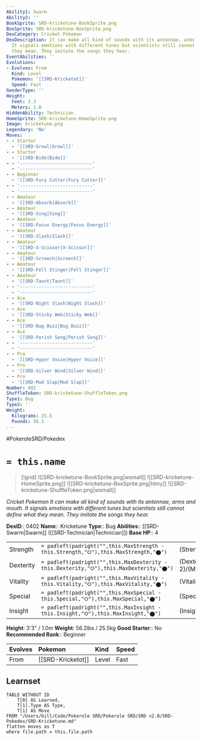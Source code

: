 ```yaml
---
Ability1: Swarm
Ability2: ''
BookSprite: SRD-kricketune-BookSprite.png
BoxSprite: SRD-kricketune-BoxSprite.png
DexCategory: Cricket Pokemon
DexDescription: It can make all kind of sounds with its antennae, arms and mouth.
  It signals emotions with different tunes but scientists still cannot define what
  they mean. They imitate the songs they hear.
EventAbilities: ''
Evolutions:
- Evolves: From
  Kind: Level
  Pokemon: '[[SRD-Kricketot]]'
  Speed: Fast
GenderType: ''
Height:
  Feet: 3.3
  Meters: 1.0
HiddenAbility: Technician
HomeSprite: SRD-kricketune-HomeSprite.png
Image: kricketune.png
Legendary: 'No'
Moves:
- - Starter
  - '[[SRD-Growl|Growl]]'
- - Starter
  - '[[SRD-Bide|Bide]]'
- - '---------------------------'
  - '---------------------------'
- - Beginner
  - '[[SRD-Fury Cutter|Fury Cutter]]'
- - '---------------------------'
  - '---------------------------'
- - Amateur
  - '[[SRD-Absorb|Absorb]]'
- - Amateur
  - '[[SRD-Sing|Sing]]'
- - Amateur
  - '[[SRD-Focus Energy|Focus Energy]]'
- - Amateur
  - '[[SRD-Slash|Slash]]'
- - Amateur
  - '[[SRD-X-Scissor|X-Scissor]]'
- - Amateur
  - '[[SRD-Screech|Screech]]'
- - Amateur
  - '[[SRD-Fell Stinger|Fell Stinger]]'
- - Amateur
  - '[[SRD-Taunt|Taunt]]'
- - '---------------------------'
  - '---------------------------'
- - Ace
  - '[[SRD-Night Slash|Night Slash]]'
- - Ace
  - '[[SRD-Sticky Web|Sticky Web]]'
- - Ace
  - '[[SRD-Bug Buzz|Bug Buzz]]'
- - Ace
  - '[[SRD-Perish Song|Perish Song]]'
- - '---------------------------'
  - '---------------------------'
- - Pro
  - '[[SRD-Hyper Voice|Hyper Voice]]'
- - Pro
  - '[[SRD-Silver Wind|Silver Wind]]'
- - Pro
  - '[[SRD-Mud Slap|Mud Slap]]'
Number: 402
ShuffleToken: SRD-kricketune-ShuffleToken.png
Type1: Bug
Type2: ''
Weight:
  Kilograms: 25.5
  Pounds: 56.2
---
```


#PokeroleSRD/Pokedex

# `= this.name`

> [!grid]
> ![[SRD-kricketune-BookSprite.png|wsmall]]
> ![[SRD-kricketune-HomeSprite.png]]
> ![[SRD-kricketune-BoxSprite.png|htiny]]
> ![[SRD-kricketune-ShuffleToken.png|wsmall]]


*Cricket Pokemon*
*It can make all kind of sounds with its antennae, arms and mouth. It signals emotions with different tunes but scientists still cannot define what they mean. They imitate the songs they hear.*

**DexID**:: 0402
**Name**:: Kricketune
**Type**:: Bug
**Abilities**:: [[SRD-Swarm|Swarm]] ([[SRD-Technician|Technician]])
**Base HP**:: 4

|           |                                                                                        |                                          |
| --------- | -------------------------------------------------------------------------------------- | ---------------------------------------- |
| Strength  | `= padleft(padright("",this.MaxStrength - this.Strength,"⭘"),this.MaxStrength,"⬤")`    | (Strength::2)/(MaxStrength::5)   |
| Dexterity | `= padleft(padright("",this.MaxDexterity - this.Dexterity,"⭘"),this.MaxDexterity,"⬤")` | (Dexterity:: 2)/(MaxDexterity::4) |
| Vitality  | `= padleft(padright("",this.MaxVitality - this.Vitality,"⭘"),this.MaxVitality,"⬤")`    | (Vitality::2)/(MaxVitality::4)   |
| Special   | `= padleft(padright("",this.MaxSpecial - this.Special,"⭘"),this.MaxSpecial,"⬤")`       | (Special::2)/(MaxSpecial::4)     |
| Insight   | `= padleft(padright("",this.MaxInsight - this.Insight,"⭘"),this.MaxInsight,"⬤")`       | (Insight::2)/(MaxInsight::4)     |

**Height**: 3'3" / 1.0m
**Weight**: 56.2lbs / 25.5kg
**Good Starter**:: No
**Recommended Rank**:: Beginner

| Evolves   | Pokemon           | Kind   | Speed   |
|:----------|:------------------|:-------|:--------|
| From      | [[SRD-Kricketot]] | Level  | Fast    |

## Learnset

```dataview
TABLE WITHOUT ID
    T[0] AS Learned,
    T[1].Type AS Type,
    T[1] AS Move
FROM "/Users/bill/Code/Pokerole SRD/Pokerole SRD/SRD v2.0/SRD-Pokedex/SRD-Kricketune.md"
flatten moves as T
where file.path = this.file.path
```
